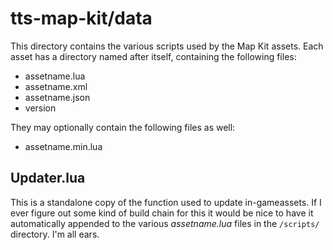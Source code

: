 # tts-map-kit/data

This directory contains the various scripts used by the Map Kit assets. Each asset has a directory named after itself, containing the following files:

* assetname.lua
* assetname.xml
* assetname.json
* version

They may optionally contain the following files as well:

* assetname.min.lua

## Updater.lua

This is a standalone copy of the function used to update in-gameassets. If I ever figure out some kind of build chain for this it would be nice to have it automatically appended to the various *assetname.lua* files in the `/scripts/` directory. I'm all ears.